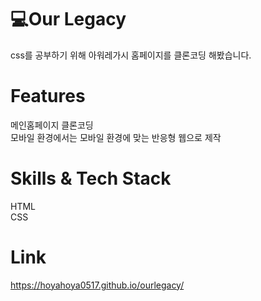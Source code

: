 # 💻Our Legacy
css를 공부하기 위해 아워레가시 홈페이지를 클론코딩 해봤습니다.<br>
# Features
메인홈페이지 클론코딩<br>
모바일 환경에서는 모바일 환경에 맞는 반응형 웹으로 제작<br>
# Skills & Tech Stack
HTML<br>
CSS<br>
# Link
https://hoyahoya0517.github.io/ourlegacy/
